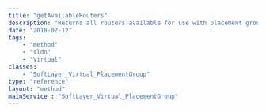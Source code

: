 ```yaml
---
title: "getAvailableRouters"
description: "Returns all routers available for use with placement groups. If a datacenter location ID is provided, this method will further restrict the list of routers to ones contained within that datacenter. "
date: "2018-02-12"
tags:
    - "method"
    - "sldn"
    - "Virtual"
classes:
    - "SoftLayer_Virtual_PlacementGroup"
type: "reference"
layout: "method"
mainService : "SoftLayer_Virtual_PlacementGroup"
---
```

